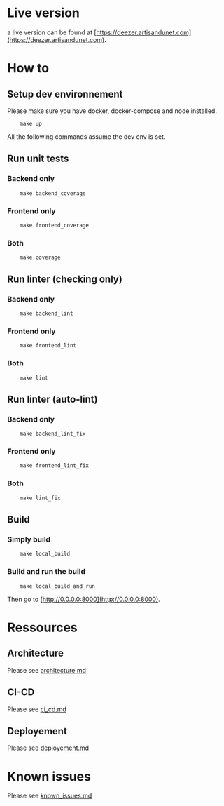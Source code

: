 # Live version
a live version can be found at [https://deezer.artisandunet.com](https://deezer.artisandunet.com).
# How to
## Setup dev environnement
Please make sure you have docker, docker-compose and node installed.
```
    make up
```
All the following commands assume the dev env is set.
## Run unit tests
### Backend only
```
    make backend_coverage
```
### Frontend only
```
    make frontend_coverage
```
### Both
```
    make coverage
```
## Run linter (checking only)
### Backend only 
```
    make backend_lint
```
### Frontend only
```
    make frontend_lint
```
### Both
```
    make lint
```
## Run linter (auto-lint)
### Backend only 
```
    make backend_lint_fix
```
### Frontend only
```
    make frontend_lint_fix
```
### Both
```
    make lint_fix
```
## Build
### Simply build
```
    make local_build
```
### Build and run the build
```
    make local_build_and_run
```
Then go to [http://0.0.0.0:8000](http://0.0.0.0:8000).
# Ressources
## Architecture
Please see [architecture.md](https://raw.githubusercontent.com/redabourial/deezer_assignement/main/docs/architecture.md) 
## CI-CD
Please see [ci_cd.md](https://raw.githubusercontent.com/redabourial/deezer_assignement/main/docs/ci_cd.md)
## Deployement
Please see [deployement.md](https://raw.githubusercontent.com/redabourial/deezer_assignement/main/docs/deployement.md)
# Known issues
Please see [known_issues.md](https://raw.githubusercontent.com/redabourial/deezer_assignement/main/docs/known_issues.md)

